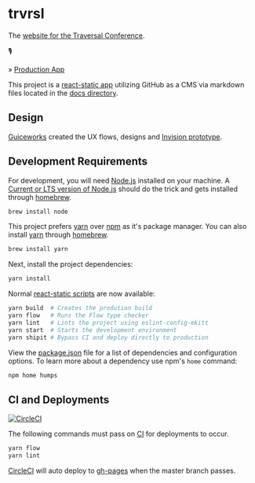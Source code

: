 # trvrsl
The [website for the Traversal Conference][website].

:studio_microphone:

&raquo; [Production App][website]

This project is a [react-static app][rs] utilizing GitHub as a CMS via markdown
files located in the [docs directory](/docs).

## Design
[Guiceworks][guiceworks] created the UX flows, designs and [Invision prototype][prototype].

## Development Requirements
For development, you will need [Node.js][node] installed on your machine. A
[Current or LTS version of Node.js][lts] should do the trick and gets installed
through [homebrew][brew].

```sh
brew install node
```

This project prefers [yarn][yarn] over [npm][npm] as it's package manager. You
can also install [yarn][yarn] through [homebrew][brew].

```sh
brew install yarn
```

Next, install the project dependencies:

```sh
yarn install
```

Normal [react-static scripts][rs_scripts] are now available:

```sh
yarn build  # Creates the prodution build
yarn flow   # Runs the Flow type checker
yarn lint   # Lints the project using eslint-config-mkitt
yarn start  # Starts the development environment
yarn shipit # Bypass CI and deploy directly to production
```

View the [package.json](package.json) file for a list of dependencies and
configuration options. To learn more about a dependency use npm's `home` command:

```sh
npm home humps
```

## CI and Deployments
[![CircleCI](https://circleci.com/gh/turingschool/trvrsl.svg?style=svg)](https://circleci.com/gh/turingschool/trvrsl)

The following commands must pass on [CI][circle] for deployments to occur.

```sh
yarn flow
yarn lint
```

[CircleCI][circle] will auto deploy to [gh-pages][pages] when the
master branch passes.

<!-- Links -->
[brew]: https://brew.sh
[circle]: https://circleci.com/gh/turingschool/trvrsl
[guiceworks]: http://www.guice.works
[lts]: https://github.com/nodejs/Release#nodejs-release-working-group
[node]: https://nodejs.org
[npm]: https://www.npmjs.com/get-npm
[pages]: https://github.com/turingschool/trvrsl/tree/gh-pages
[prototype]: https://projects.invisionapp.com/share/KFGS3AC83AM#/screens/290389250_Landing
[rs]: https://react-static.js.org
[rs_scripts]: https://github.com/nozzle/react-static#quick-start 
[website]: https://turingschool.github.io/trvrsl
[yarn]: https://yarnpkg.com
